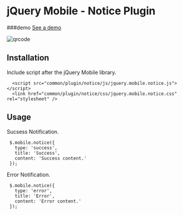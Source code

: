 jQuery Mobile - Notice Plugin
==================

###demo
[See a demo](http://is8r.github.io/jquerymobile-notice/htdocs/)

![qrcode](https://cloud.githubusercontent.com/assets/822147/3407382/815568de-fda9-11e3-8230-7cf1bcd38dea.png)

## Installation

Include script after the jQuery Mobile library.

```
  <script src="common/plugin/notice/js/jquery.mobile.notice.js"></script>
  <link href="common/plugin/notice/css/jquery.mobile.notice.css" rel="stylesheet" />
```
	
## Usage

Sucsess Notification.

```
 $.mobile.notice({
   type: 'success',
   title: 'Success',
   content: 'Success content.'
 });
```

Error Notification.

```
 $.mobile.notice({
   type: 'error',
   title: 'Error',
   content: 'Error content.'
 });
```

